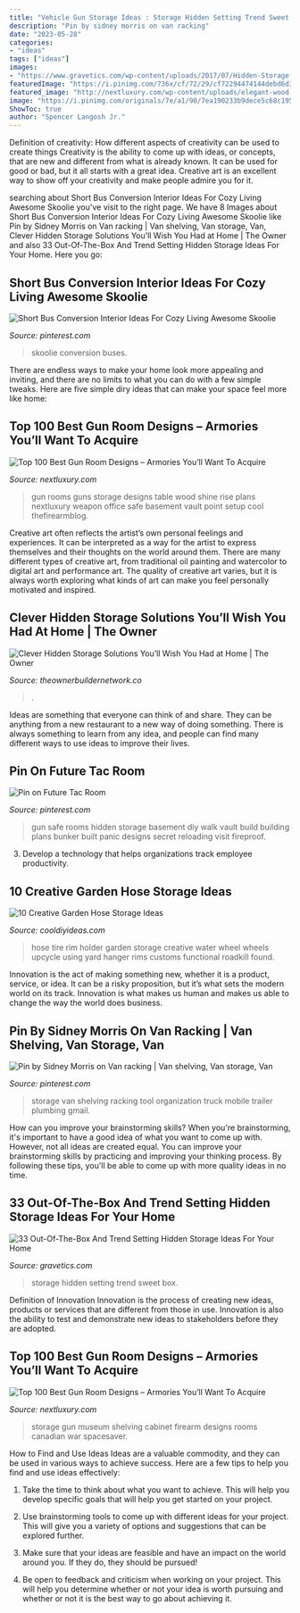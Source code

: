 ```yaml
---
title: "Vehicle Gun Storage Ideas : Storage Hidden Setting Trend Sweet Box"
description: "Pin by sidney morris on van racking"
date: "2023-05-28"
categories:
- "ideas"
tags: ["ideas"]
images:
- "https://www.gravetics.com/wp-content/uploads/2017/07/Hidden-Storage-Ideas.jpg"
featuredImage: "https://i.pinimg.com/736x/cf/72/29/cf72294474144debd6d34fbad2e08f4f.jpg"
featured_image: "http://nextluxury.com/wp-content/uploads/elegant-wood-gun-room-inspiration.jpg"
image: "https://i.pinimg.com/originals/7e/a1/90/7ea190233b9dece5c68c195c19f2f8cd.jpg"
ShowToc: true
author: "Spencer Langosh Jr."
---
```



Definition of creativity: How different aspects of creativity can be used to create things
Creativity is the ability to come up with ideas, or concepts, that are new and different from what is already known. It can be used for good or bad, but it all starts with a great idea. Creative art is an excellent way to show off your creativity and make people admire you for it.

	

		
searching about Short Bus Conversion Interior Ideas For Cozy Living Awesome Skoolie you've visit to the right page. We have 8 Images about Short Bus Conversion Interior Ideas For Cozy Living Awesome Skoolie like Pin by Sidney Morris on Van racking | Van shelving, Van storage, Van, Clever Hidden Storage Solutions You’ll Wish You Had at Home | The Owner and also 33 Out-Of-The-Box And Trend Setting Hidden Storage Ideas For Your Home. Here you go:
		
    
## Short Bus Conversion Interior Ideas For Cozy Living Awesome Skoolie

<img loading=lazy src="https://i.pinimg.com/736x/ce/68/13/ce6813ecce8464d8f830d0d535110da9.jpg" onerror="this.onerror=null;this.src='https://tse1.mm.bing.net/th?id=OIP.gIcrycN0w8N3fdNZxR29pgHaF7&amp;pid=15.1';" alt="Short Bus Conversion Interior Ideas For Cozy Living Awesome Skoolie">

_Source: pinterest.com_

>skoolie conversion buses. 

	

There are endless ways to make your home look more appealing and inviting, and there are no limits to what you can do with a few simple tweaks. Here are five simple diry ideas that can make your space feel more like home:

    
## Top 100 Best Gun Room Designs – Armories You’ll Want To Acquire

<img loading=lazy src="http://nextluxury.com/wp-content/uploads/elegant-wood-gun-room-inspiration.jpg" onerror="this.onerror=null;this.src='https://tse4.mm.bing.net/th?id=OIP.Lg0MzaBXs2Pi7zcQmz7VbgHaFo&amp;pid=15.1';" alt="Top 100 Best Gun Room Designs – Armories You’ll Want To Acquire">

_Source: nextluxury.com_

>gun rooms guns storage designs table wood shine rise plans nextluxury weapon office safe basement vault point setup cool thefirearmblog. 

	

Creative art often reflects the artist’s own personal feelings and experiences. It can be interpreted as a way for the artist to express themselves and their thoughts on the world around them. There are many different types of creative art, from traditional oil painting and watercolor to digital art and performance art. The quality of creative art varies, but it is always worth exploring what kinds of art can make you feel personally motivated and inspired.

    
## Clever Hidden Storage Solutions You’ll Wish You Had At Home | The Owner

<img loading=lazy src="https://theownerbuildernetwork.co/wp-content/uploads/2015/10/Clever-Hidden-Storage-09.jpg" onerror="this.onerror=null;this.src='https://tse1.mm.bing.net/th?id=OIP.I6fdIO2U1GeJB8iYmqlanQHaJ4&amp;pid=15.1';" alt="Clever Hidden Storage Solutions You’ll Wish You Had at Home | The Owner">

_Source: theownerbuildernetwork.co_

>. 

	

Ideas are something that everyone can think of and share. They can be anything from a new restaurant to a new way of doing something. There is always something to learn from any idea, and people can find many different ways to use ideas to improve their lives.

    
## Pin On Future Tac Room

<img loading=lazy src="https://i.pinimg.com/736x/cf/72/29/cf72294474144debd6d34fbad2e08f4f.jpg" onerror="this.onerror=null;this.src='https://tse1.mm.bing.net/th?id=OIP.hHDjQi5BuQKTZO1v8GxawgHaJ3&amp;pid=15.1';" alt="Pin on Future Tac Room">

_Source: pinterest.com_

>gun safe rooms hidden storage basement diy walk vault build building plans bunker built panic designs secret reloading visit fireproof. 

	

3. Develop a technology that helps organizations track employee productivity. 

    
## 10 Creative Garden Hose Storage Ideas

<img loading=lazy src="http://cooldiyideas.com/wp-content/uploads/2015/08/Tire-Rim.jpg" onerror="this.onerror=null;this.src='https://tse3.mm.bing.net/th?id=OIP.Whj11qzI3BGaaQ_Ywp43yQHaJ7&amp;pid=15.1';" alt="10 Creative Garden Hose Storage Ideas">

_Source: cooldiyideas.com_

>hose tire rim holder garden storage creative water wheel wheels upcycle using yard hanger rims customs functional roadkill found. 

	

Innovation is the act of making something new, whether it is a product, service, or idea. It can be a risky proposition, but it’s what sets the modern world on its track. Innovation is what makes us human and makes us able to change the way the world does business.

    
## Pin By Sidney Morris On Van Racking | Van Shelving, Van Storage, Van

<img loading=lazy src="https://i.pinimg.com/originals/7e/a1/90/7ea190233b9dece5c68c195c19f2f8cd.jpg" onerror="this.onerror=null;this.src='https://tse2.mm.bing.net/th?id=OIP.FlRGrCl1xHMuhF1VuEXpMwHaJ4&amp;pid=15.1';" alt="Pin by Sidney Morris on Van racking | Van shelving, Van storage, Van">

_Source: pinterest.com_

>storage van shelving racking tool organization truck mobile trailer plumbing gmail. 

	

How can you improve your brainstorming skills?
When you're brainstorming, it's important to have a good idea of what you want to come up with. However, not all ideas are created equal. You can improve your brainstorming skills by practicing and improving your thinking process. By following these tips, you'll be able to come up with more quality ideas in no time.

    
## 33 Out-Of-The-Box And Trend Setting Hidden Storage Ideas For Your Home

<img loading=lazy src="https://www.gravetics.com/wp-content/uploads/2017/07/Hidden-Storage-Ideas.jpg" onerror="this.onerror=null;this.src='https://tse4.mm.bing.net/th?id=OIP.WNbKn1avRGTJx9mw9xO-gwHaJ2&amp;pid=15.1';" alt="33 Out-Of-The-Box And Trend Setting Hidden Storage Ideas For Your Home">

_Source: gravetics.com_

>storage hidden setting trend sweet box. 

	

Definition of Innovation
Innovation is the process of creating new ideas, products or services that are different from those in use. Innovation is also the ability to test and demonstrate new ideas to stakeholders before they are adopted.

    
## Top 100 Best Gun Room Designs – Armories You’ll Want To Acquire

<img loading=lazy src="http://nextluxury.com/wp-content/uploads/gun-room-firearm-storage-cabinet-design.jpg" onerror="this.onerror=null;this.src='https://tse4.mm.bing.net/th?id=OIP.S7RXaPhtN6h0F_vPt8LdHgAAAA&amp;pid=15.1';" alt="Top 100 Best Gun Room Designs – Armories You’ll Want To Acquire">

_Source: nextluxury.com_

>storage gun museum shelving cabinet firearm designs rooms canadian war spacesaver. 

	

How to Find and Use Ideas
Ideas are a valuable commodity, and they can be used in various ways to achieve success. Here are a few tips to help you find and use ideas effectively:
1. Take the time to think about what you want to achieve. This will help you develop specific goals that will help you get started on your project.

2. Use brainstorming tools to come up with different ideas for your project. This will give you a variety of options and suggestions that can be explored further.

3. Make sure that your ideas are feasible and have an impact on the world around you. If they do, they should be pursued!

4. Be open to feedback and criticism when working on your project. This will help you determine whether or not your idea is worth pursuing and whether or not it is the best way to go about achieving it.

